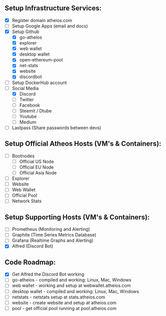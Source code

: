 ## Setup Infrastructure Services:
* [x] Register domain atheios.com
* [ ] Setup Google Apps (email and docs)
* [x] Setup Github
    * [x] go-atheios
    * [x] explorer
    * [x] web wallet
    * [x] desktop wallet
    * [x] open-ethereum-pool
    * [x] net-stats
    * [x] website
    * [x] discordbot
* [ ] Setup DockerHub account
* [ ] Social Media
	* [x] Discord
	* [ ] Twitter
	* [ ] Facebook
	* [ ] Steemit / Dtube
	* [ ] Youtube
	* [ ] Medium
* [ ] Lastpass (Share passwords between devs)

## Setup Official Atheos Hosts (VM's & Containers):
* [ ] Bootnodes
    * [ ] Official US Node
    * [ ] Official EU Node
    * [ ] Official Asia Node
* [ ] Explorer
* [ ] Website
* [ ] Web Wallet
* [ ] Official Pool 
* [ ] Network Stats 

## Setup Supporting Hosts (VM's & Containers):
* [ ] Prometheus (Monitoring and Alerting)
* [ ] Graphite (Time Series Metrics Database)
* [ ] Grafana (Realtime Graphs and Alerting)
* [x] Alfred (Discord Bot)

## Code Roadmap:
* [x] Get Alfred the Discord Bot working
* [ ] go-atheios - compiled and working: Linux, Mac, Windows
* [ ] web wallet - working and setup at webwallet.atheios.com
* [ ] desktop wallet - compiled and working: Linux, Mac, Windows
* [ ] netstats - netstats setup at stats.atheios.com
* [ ] website - create website and setup at atheios.com
* [ ] pool - get official pool running at pool.atheios.com